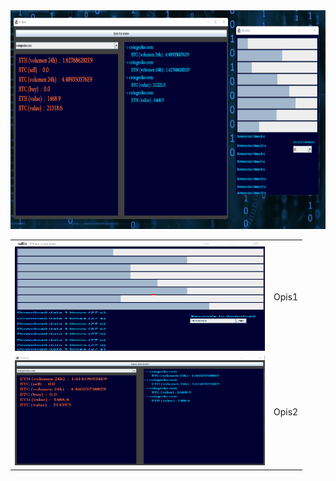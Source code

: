<center>
<img src="https://github.com/Biniobiniasty/CryptoAnalizer/blob/master/screenshoot/2.png" height="350" width="800"/>


<table>
<tr><td>
 <img src="https://github.com/Biniobiniasty/CryptoAnalizer/blob/master/screenshoot/1.png" height="175" width="400"/></td>
 <td>Opis1
 </td></tr>
 <tr><td>
 <img src="https://github.com/Biniobiniasty/CryptoAnalizer/blob/master/screenshoot/3.png" height="175" width="400"/>
</td><td>
Opis2
</td></tr>
 </table>

</center>
